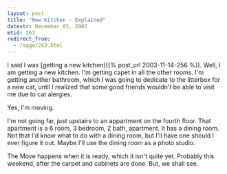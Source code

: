 ```yaml
---
layout: post
title: "New Kitchen - Explained"
datestr: December 03, 2003
mtid: 263
redirect_from:
  - /saga/263.html
---
```


I said I was [getting a new kitchen]({% post_url 2003-11-14-256 %}).
Well, I am getting a new kitchen.  I'm getting capet in all the other rooms.
I'm getting another bathroom, which I was going to dedicate to the litterbox
for a new cat, until I realized that some good friends wouldn't be able to
visit me due to cat alergies.

Yes, I'm moving.

I'm not going far, just upstairs to an appartment on the fourth floor.
That apartment is a 6 room, 3 bedroom, 2 bath, apartment.  It has a dining room.  Not that
I'd know what to do with a dining room, but I'll have one should I ever figure it out.
Maybe I'll use the dining room as a photo studio.

The Move happens when it is ready, which it isn't quite yet.  Probably this weekend, after
the carpet and cabinets are done. But, we shall see.
